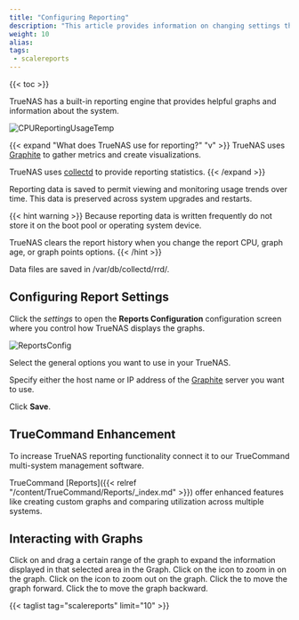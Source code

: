 ```yaml
---
title: "Configuring Reporting"
description: "This article provides information on changing settings that control how TrueNAS displays report graphs, interacting with graphs, and the TrueCommand Enhancement option."
weight: 10
alias: 
tags:
 - scalereports
---
```


{{< toc >}}

TrueNAS has a built-in reporting engine that provides helpful graphs and information about the system.

![CPUReportingUsageTemp](/images/SCALE/22.12/CPUReportingUsageTemp.png "CPU Reporting Usage and Temperature")

{{< expand "What does TrueNAS use for reporting?" "v" >}}
TrueNAS uses [Graphite](https://graphiteapp.org/ "Graphite Homepage") to gather metrics and create visualizations.

TrueNAS uses [collectd](https://collectd.org/) to provide reporting statistics. 
{{< /expand >}}

Reporting data is saved to permit viewing and monitoring usage trends over time.
This data is preserved across system upgrades and restarts.

{{< hint warning >}}
Because reporting data is written frequently do not store it on the boot pool or operating system device.

TrueNAS clears the report history when you change the report CPU, graph age, or graph points options.
{{< /hint >}}

Data files are saved in <file>/var/db/collectd/rrd/</file>.

## Configuring Report Settings
Click the <i class="material-icons" aria-hidden="true" title="Settings">settings</i> to open the **Reports Configuration** configuration screen where you control how TrueNAS displays the graphs.

![ReportsConfig](/images/SCALE/22.12/ReportsConfig.png "Reports Configuration")

Select the general options you want to use in your TrueNAS.

Specify either the host name or IP address of the [Graphite](https://graphiteapp.org/) server you want to use.

Click **Save**.

## TrueCommand Enhancement

To increase TrueNAS reporting functionality connect it to our TrueCommand multi-system management software.

TrueCommand [Reports]({{< relref "/content/TrueCommand/Reports/_index.md" >}}) offer enhanced features like creating custom graphs and comparing utilization across multiple systems.

## Interacting with Graphs

Click on and drag a certain range of the graph to expand the information displayed in that selected area in the Graph.
Click on the <i class="fa fa-search-plus" aria-hidden="true"></i> icon to zoom in on the graph.
Click on the <i class="fa fa-search-minus" aria-hidden="true"></i> icon to zoom out on the graph.
Click the <i class="fa fa-forward" aria-hidden="true" title="Forward"></i> to move the graph forward.
Click the <i class="fa fa-backward" aria-hidden="true" title="Backward"></i> to move the graph backward.


{{< taglist tag="scalereports" limit="10" >}}